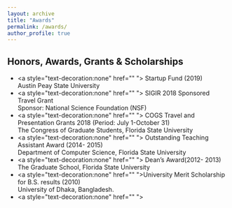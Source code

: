 ```yaml
---
layout: archive
title: "Awards"
permalink: /awards/
author_profile: true
---
```


## Honors, Awards, Grants & Scholarships
 * <a style="text-decoration:none" href="" "> Startup Fund</a> (2019) <br>Austin Peay State University
 * <a style="text-decoration:none" href="" "> SIGIR 2018 Sponsored Travel Grant</a> <br>Sponsor: National Science Foundation (NSF)
 * <a style="text-decoration:none" href="" "> COGS Travel and Presentation Grants 2018 (Period: July 1-October 31)</a> <br>The Congress of Graduate Students, Florida State University
 * <a style="text-decoration:none" href="" "> </a> Outstanding Teaching Assistant Award (2014- 2015)<br>Department of Computer Science, Florida State University
 * <a style="text-decoration:none" href="" "> Dean’s Award</a>(2012- 2013)<br>The Graduate School, Florida State University 
 * <a style="text-decoration:none" href="" ">University Merit Scholarship </a>for B.S. results (2010) <br>University of Dhaka, Bangladesh.
 * <a style="text-decoration:none" href="" "> </a> <br>
 
